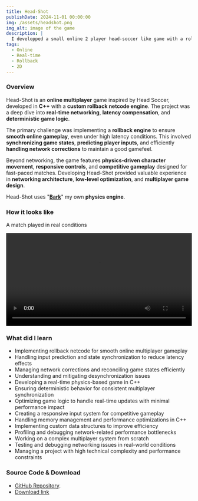 ```yaml
---
title: Head-Shot
publishDate: 2024-11-01 00:00:00
img: /assets/headshot.png
img_alt: image of the game
description: |
  I developped a small online 2 player head-soccer like game with a rollback engine
tags:
  - Online
  - Real-time
  - Rollback
  - 2D
---
```


### Overview

Head-Shot is an **online multiplayer** game inspired by Head Soccer, developed in **C++** with a **custom rollback netcode engine**. The project was a deep dive into **real-time networking**, **latency compensation**, and **deterministic game logic**.

The primary challenge was implementing a **rollback engine** to ensure **smooth online gameplay**, even under high latency conditions. This involved **synchronizing game states**, **predicting player inputs**, and efficiently **handling network corrections** to maintain a good gamefeel.

Beyond networking, the game features **physics-driven character movement**, **responsive controls**, and **competitive gameplay** designed for fast-paced matches. Developing Head-Shot provided valuable experience in **networking architecture**, **low-level optimization**, and **multiplayer game design**.

Head-Shot uses "[**Bark**](/work/nested/bark)" my own **physics engine**. 

### How it looks like

A match played in real conditions

<video controls width="100%">
  <source src="/assets/ressources/ressourceRollback/HeadShot.mp4" type="video/mp4">
  Your browser does not support the video tag.
</video>

### What did I learn

- Implementing rollback netcode for smooth online multiplayer gameplay
- Handling input prediction and state synchronization to reduce latency effects
- Managing network corrections and reconciling game states efficiently
- Understanding and mitigating desynchronization issues
- Developing a real-time physics-based game in C++
- Ensuring deterministic behavior for consistent multiplayer synchronization
- Optimizing game logic to handle real-time updates with minimal performance impact
- Creating a responsive input system for competitive gameplay
- Handling memory management and performance optimizations in C++
- Implementing custom data structures to improve efficiency
- Profiling and debugging network-related performance bottlenecks
- Working on a complex multiplayer system from scratch
- Testing and debugging networking issues in real-world conditions
- Managing a project with high technical complexity and performance constraints

### Source Code & Download

- [GitHub Repository](https://github.com/Cochta/Head-Shot).
- [Download link](https://github.com/Cochta/Head-Shot/releases/download/1.0/Head.Shot.zip)

